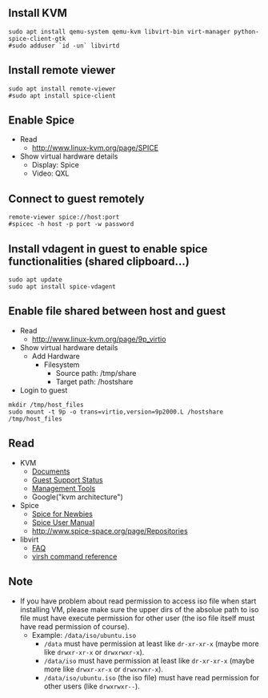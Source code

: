 ## Install KVM

```shell
sudo apt install qemu-system qemu-kvm libvirt-bin virt-manager python-spice-client-gtk
#sudo adduser `id -un` libvirtd
```

## Install remote viewer

```shell
sudo apt install remote-viewer
#sudo apt install spice-client
```

## Enable Spice

- Read
  - http://www.linux-kvm.org/page/SPICE
- Show virtual hardware details
  - Display: Spice
  - Video: QXL

## Connect to guest remotely

```shell
remote-viewer spice://host:port
#spicec -h host -p port -w password
```

## Install vdagent in guest to enable spice functionalities (shared clipboard...)

```shell
sudo apt update
sudo apt install spice-vdagent
```

## Enable file shared between host and guest

- Read
  - http://www.linux-kvm.org/page/9p_virtio
- Show virtual hardware details
  - Add Hardware
    - Filesystem
      - Source path: /tmp/share
      - Target path: /hostshare
- Login to guest

```shell
mkdir /tmp/host_files
sudo mount -t 9p -o trans=virtio,version=9p2000.L /hostshare /tmp/host_files
```

## Read

- KVM
  - [Documents](http://www.linux-kvm.org/page/Documents)
  - [Guest Support Status](http://www.linux-kvm.org/page/Guest_Support_Status)
  - [Management Tools](http://www.linux-kvm.org/page/Management_Tools)
  - Google("kvm architecture")
- Spice
  - [Spice for Newbies](http://www.spice-space.org/documentation.html)
  - [Spice User Manual](http://www.spice-space.org/static/docs/)
  - http://www.spice-space.org/page/Repositories
- libvirt
  - [FAQ](http://wiki.libvirt.org/page/FAQ)
  - [virsh command reference](http://libvirt.org/virshcmdref.html)

## Note

- If you have problem about read permission to access iso file when start installing VM, please make sure the upper dirs of the absolue path to iso file must have execute permission for other user (the iso file itself must have read permission of course).
  - Example: `/data/iso/ubuntu.iso`
    - `/data` must have permission at least like `dr-xr-xr-x` (maybe more like `drwxr-xr-x` or `drwxrwxr-x`).
    - `/data/iso` must have permission at least like `dr-xr-xr-x` (maybe more like `drwxr-xr-x` or `drwxrwxr-x`).
    - `/data/iso/ubuntu.iso` (the iso file) must have read permission for other users (like `drwxrwxr--`).
